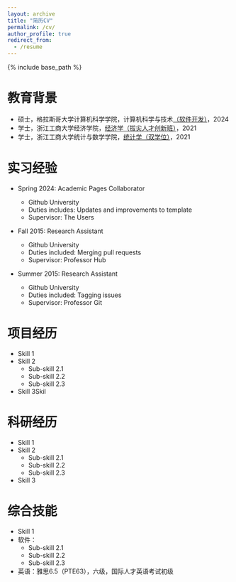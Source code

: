 ```yaml
---
layout: archive
title: "简历CV"
permalink: /cv/
author_profile: true
redirect_from:
  - /resume
---
```


{% include base_path %}

教育背景
======
* 硕士，格拉斯哥大学计算机科学学院，计算机科学与技术[（软件开发）](https://www.gla.ac.uk/postgraduate/taught/softwaredevelopment/)，2024
* 学士，浙江工商大学经济学院，[经济学（拔尖人才创新班）](https://econet.zjgsu.edu.cn/2023/1218/c2227a160361/page.htm)，2021
* 学士，浙江工商大学统计与数学学院，[统计学（双学位）](http://tjjy.zjgsu.edu.cn/class.asp?nid=15)，2021

实习经验
======
* Spring 2024: Academic Pages Collaborator
  * Github University
  * Duties includes: Updates and improvements to template
  * Supervisor: The Users

* Fall 2015: Research Assistant
  * Github University
  * Duties included: Merging pull requests
  * Supervisor: Professor Hub

* Summer 2015: Research Assistant
  * Github University
  * Duties included: Tagging issues
  * Supervisor: Professor Git
  
项目经历
======
* Skill 1
* Skill 2
  * Sub-skill 2.1
  * Sub-skill 2.2
  * Sub-skill 2.3
* Skill 3Skil

科研经历
======
* Skill 1
* Skill 2
  * Sub-skill 2.1
  * Sub-skill 2.2
  * Sub-skill 2.3
* Skill 3
  
综合技能
======
* Skill 1
* 软件：
  * Sub-skill 2.1
  * Sub-skill 2.2
  * Sub-skill 2.3
* 英语：雅思6.5（PTE63），六级，国际人才英语考试初级
